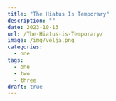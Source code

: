 ```yaml
---
title: "The Hiatus Is Temporary"
description: ""
date: 2023-10-13
url: /The-Hiatus-is-Temporary/
image: /img/velja.png
categories:
  - one
tags:
  - one
  - two
  - three
draft: true
---
```

